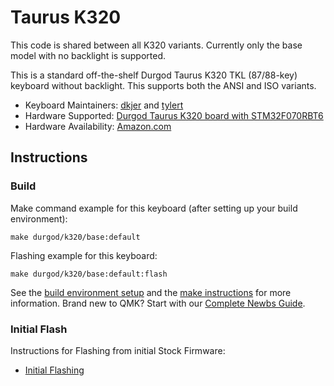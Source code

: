 # Taurus K320

This code is shared between all K320 variants.  Currently only the base model with no backlight is supported.

This is a standard off-the-shelf Durgod Taurus K320 TKL (87/88-key)
keyboard without backlight.  This supports both the ANSI and ISO variants.

* Keyboard Maintainers: [dkjer](https://github.com/dkjer) and [tylert](https://github.com/tylert)
* Hardware Supported: [Durgod Taurus K320 board with STM32F070RBT6](https://www.durgod.com/product/k320-space-gray/)
* Hardware Availability: [Amazon.com](https://www.amazon.com/Durgod-Taurus-Corona-Mechanical-Keyboard/dp/B078H3WPHM)

## Instructions

### Build

Make command example for this keyboard (after setting up your build environment):

    make durgod/k320/base:default

Flashing example for this keyboard:

    make durgod/k320/base:default:flash

See the [build environment setup](https://docs.qmk.fm/#/getting_started_build_tools) and the [make instructions](https://docs.qmk.fm/#/getting_started_make_guide) for more information. Brand new to QMK? Start with our [Complete Newbs Guide](https://docs.qmk.fm/#/newbs).

### Initial Flash

Instructions for Flashing from initial Stock Firmware:
* [Initial Flashing](../k3x0/readme.md#initial-flash)
